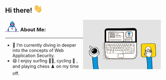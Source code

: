 ## Hi there! <img src="Assets/Hi.gif" width="29px">

<img align="right" src="Assets/6M8G.gif" width="50%" title="Intro Card" alt="Intro Card">

### <img src="Assets/Developer.gif" width="45px"> About Me:
---
- 🔭  I’m currently diving in deeper into the concepts of Web Application Security.
- 😄  I enjoy surfing 🏄‍♂️, cycling 🚴 , and playing chess ♟️ on my time off.
 

